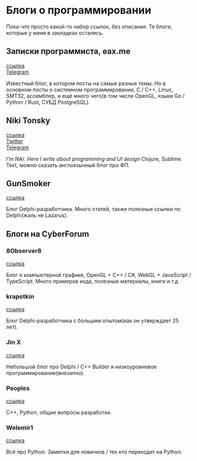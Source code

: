# Блоги о программировании

Пока-что просто какой-то набор ссылок, без описания.
Те блоги, которые у меня в закладках остались.

## Записки программиста, eax.me

[ссылка](https://eax.me) \
[Telegram](https://t.me/eaxme)

Известный блог, в котором посты на самые разные темы.
Но в основном посты о системном программировании, C / C++, Linux, SMT32,
ассемблер, и ещё много чего(в том числе OpenGL, языки Go / Python / Rust, СУБД PostgreSQL).

## Niki Tonsky

[ссылка](https://tonsky.me) \
[Twitter](https://twitter.com/nikitonsky) \
[Telegram](https://t.me/nikitonsky_pub)

_I’m Niki. Here I write about programming and UI design_
Clojure, Sublime Text, можно сказать англоязычный блог про ФП.


## GunSmoker

[ссылка](https://www.gunsmoker.ru)

Блог Delphi-разработчика. Много статей, также полезные ссылки по Delphi(жаль не Lazarus).

## Блоги на CyberForum

### 8Observer8

[ссылка](https://www.cyberforum.ru/blogs/416874/)

Блог о компьютерной графике, OpenGL + C++ / C#, WebGL + JavaScript / TypeScript.
Много примеров кода, полезные материалы, книги и.т.д

### krapotkin

[ссылка](https://www.cyberforum.ru/blogs/469693/)

Блог Delphi-разработчика с большим опытом(как он утверждает 25 лет).

### Jin X

[ссылка](https://www.cyberforum.ru/blogs/521524/)

Небольшой блог про Delphi / C++ Builder и низкоуровневое программирование(внезапно).

### Peoples

[ссылка](https://www.cyberforum.ru/blogs/762763/)

C++, Python, общие вопросы разработки.

### Welemir1

[ссылка](https://www.cyberforum.ru/blogs/548302/)

Всё про Python. Заметки для новичков / тех кто переходит на Python.
